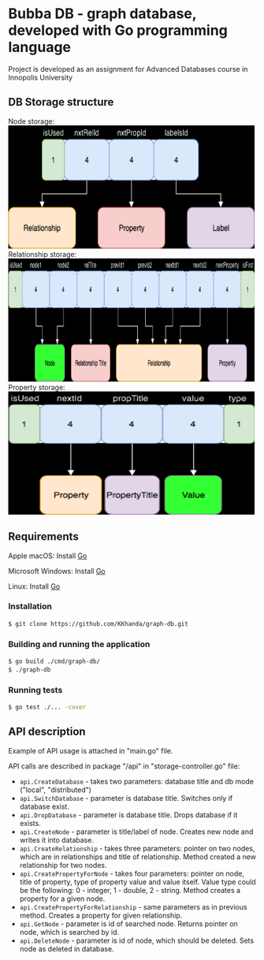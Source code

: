 # Bubba DB - graph database, developed with Go programming language
Project is developed as an assignment for Advanced Databases course in Innopolis University

## DB Storage structure
Node storage:
<img src="docs/node.png" height="250" width="500">
Relationship storage:
<img src="docs/relationship.png" height="250" width="500">
Property storage:
<img src="docs/property.png" height="250" width="500">

## Requirements
Apple macOS: Install [Go](https://storage.googleapis.com/golang/go1.9.darwin-amd64.pkg)

Microsoft Windows: Install [Go](https://storage.googleapis.com/golang/go1.9.windows-amd64.msi)

Linux: Install [Go](https://storage.googleapis.com/golang/go1.9.linux-amd64.tar.gz)

### Installation
```bash
$ git clone https://github.com/KKhanda/graph-db.git
```

### Building and running the application
```bash
$ go build ./cmd/graph-db/
$ ./graph-db
```

### Running tests
```bash
$ go test ./... -cover
```

## API description
Example of API usage is attached in "main.go" file.

API calls are described in package "/api" in "storage-controller.go" file:

* `api.CreateDatabase` - takes two parameters: database title and db mode ("local", "distributed")
* `api.SwitchDatabase` - parameter is database title. Switches only if database exist.
* `api.DropDatabase` - parameter is database title. Drops database if it exists.
* `api.CreateNode` - parameter is title/label of node. Creates new node and writes it into database.
* `api.CreateRelationship` - takes three parameters: pointer on two nodes, which are in relationships
 and title of relationship. Method created a new relationship for two nodes.
* `api.CreatePropertyForNode` - takes four parameters: pointer on node, title of property,
type of property value and value itself. Value type could be the following: 0 - integer, 1 - double, 2 - string.
Method creates a property for a given node.
* `api.CreatePropertyForRelationship` - same parameters as in previous method. Creates a property for given relationship.
* `api.GetNode` - parameter is id of searched node. Returns pointer on node, which is searched by id.
* `api.DeleteNode` - parameter is id of node, which should be deleted. Sets node as deleted in database.

